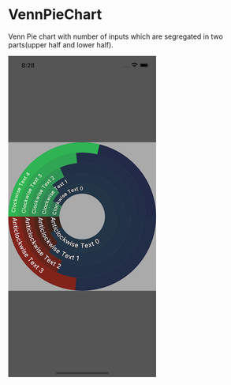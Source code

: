 # VennPieChart
Venn Pie chart with number of inputs which are segregated in two parts(upper half and lower half).

![alt text](https://github.com/NilaakashSingh/VennPieChart/blob/master/ExampleProject/VennPiChartWithTextData/VennPiechart.png)
